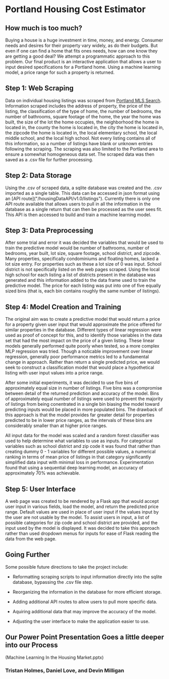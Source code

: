 # Portland Housing Cost Estimator

## How much is too much?
Buying a house is a huge investment in time, money, and energy. Consumer needs and desires for their property vary widely, as do their budgets. But even if one can find a home that fits ones needs, how can one know they are getting a good deal? We attempt a programmatic approach to this problem. Our final product is an interactive application that allows a user to input desired specifications for a Portland home. Using a machine learning model, a price range for such a property is returned.

## Step 1: Web Scraping
Data on individual housing listings was scraped from [Portland MLS Search](https://www.portlandmlsdirect.com/). Information scraped includes the address of property, the price of the listing, the classification of the type of home, the number of bedrooms, the number of bathrooms, square footage of the home, the year the home was built, the size of the lot the home occupies, the neighborhood the home is located in, the county the home is located in, the city the home is located in, the zipcode the home is located in, the local elementary school, the local middle school, and the local high school. Not every listing contains all of this information, so a number of listings have blank or unknown entries following the scraping. The scraping was also limited to the Portland area to ensure a somewhat homogeneous data set. The scraped data was then saved as a .csv file for further processing.

## Step 2: Data Storage
Using the .csv of scraped data, a sqlite database was created and the. .csv imported as a single table. This data can be accessed in json format using an [API route]("<home url>/housingDataAPI/v1.0/listings"). Currently there is only one API route available that allows users to pull in all the information in the database as a single return that can then be processed as the user sees fit. This API is then accessed to build and train a machine learning model.

## Step 3: Data Preprocessing
After some trial and error it was decided the variables that would be used to train the predictive model would be number of bathrooms, number of bedrooms, year built, lot size, square footage, school district, and zipcode. Many properties, specifically condominiums and floating homes, lacked a lot size entry. For properties such as these a lot size of 0 was input. School district is not specifically listed on the web pages scraped. Using the local high school for each listing a list of districts present in the database was generated and this information added to the data frame used to train the predictive model. The price for each listing was put into one of five equally sized bins (that is, each bin contains roughly the same number of listings).

## Step 4: Model Creation and Training
The original aim was to create a predictive model that would return a price for a property given user input that would approximate the price offered for similar properties in the database. Different types of linear regression were used as proof of concept for this, and to identify those variables in the data set that had the most impact on the price of a given listing. These linear models generally performed quite poorly when tested, so a more complex MLP regression was tried. Though a noticable improvement over linear regression, generally poor performance metrics led to a fundamental change in approach. Rather than return a single predicted price, we would seek to construct a classification model that would place a hypothetical listing with user input values into a price range.

After some initial experiments, it was decided to use five bins of approximately equal size in number of listings. Five bins was a compromise between detail of the returned prediction and accuracy of the model. Bins of approximately equal number of listings were used to prevent the majority of listings from being conentrated in a single bin biasing the model toward predicting inputs would be placed in more populated bins. The drawback of this approach is that the model provides far greater detail for properties predicted to be in lower price ranges, as the intervals of these bins are considerably smaller than at higher price ranges.

All input data for the model was scaled and a random forest classifier was used to help determine what variables to use as inputs. For categorical variables such as school district and zip code it was found that rather than creating dummy 0 - 1 variables for different possible values, a numerical ranking in terms of mean price of listings in that category significantly simplified data input with minimal loss in performance. Experimentation found that using a sequential deep learning model, an accuracy of approximately 70% was achievable.

## Step 5: User Interface
A web page was created to be rendered by a Flask app that would accept user input in various fields, load the model, and return the predicted price range. Default values are used in place of user input if the values input by the user are not usable by the model. To assist users in input, a list of possible categories for zip code and school district are provided, and the input used by the model is displayed. It was decided to take this approach rather than used dropdown menus for inputs for ease of Flask reading the data from the web page.

## Going Further
Some possible future directions to take the project include:

* Reformatting scraping scripts to input information directly into the sqlite database, bypassing the .csv file step.

* Reorganizing the information in the database for more efficient storage.

* Adding additional API routes to allow users to pull more specific data.

* Aquiring additional data that may improve the accuracy of the model.

* Adjusting the user interface to make the application easier to use.

## Our Power Point Presentation Goes a little deeper into our Process
(Machine Learning In the Housing Market.pptx)

### Tristan Holmes, Daniel Love, and Devin Milligan
